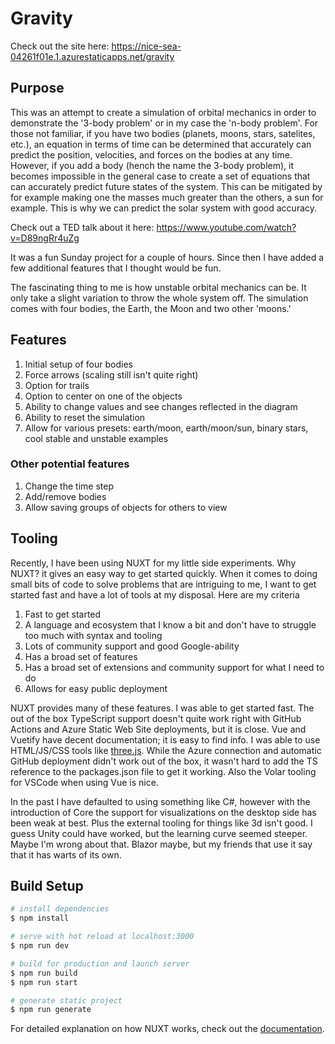 # Gravity

Check out the site here: https://nice-sea-04261f01e.1.azurestaticapps.net/gravity

## Purpose

This was an attempt to create a simulation of orbital mechanics in order to demonstrate the '3-body problem' or in my case the 'n-body problem'. For those not familiar, if you have two bodies (planets, moons, stars, satelites, etc.), an equation in terms of time can be determined that accurately can predict the position, velocities, and forces on the bodies at any time. However, if you add a body (hench the name the 3-body problem), it becomes impossible in the general case to create a set of equations that can accurately predict future states of the system. This can be mitigated by for example making one the masses much greater than the others, a sun for example. This is why we can predict the solar system with good accuracy.

Check out a TED talk about it here: https://www.youtube.com/watch?v=D89ngRr4uZg

It was a fun Sunday project for a couple of hours. Since then I have added a few additional features that I thought would be fun.

The fascinating thing to me is how unstable orbital mechanics can be. It only take a slight variation to throw the whole system off. The simulation comes with four bodies, the Earth, the Moon and two other 'moons.'

## Features

1. Initial setup of four bodies
2. Force arrows (scaling still isn't quite right)
3. Option for trails
4. Option to center on one of the objects
5. Ability to change values and see changes reflected in the diagram
6. Ability to reset the simulation
7. Allow for various presets: earth/moon, earth/moon/sun, binary stars, cool stable and unstable examples

### Other potential features

1. Change the time step
2. Add/remove bodies
3. Allow saving groups of objects for others to view

## Tooling

Recently, I have been using NUXT for my little side experiments. Why NUXT? it gives an easy way to get started quickly. When it comes to doing small bits of code to solve problems that are intriguing to me, I want to get started fast and have a lot of tools at my disposal. Here are my criteria

1. Fast to get started
2. A language and ecosystem that I know a bit and don't have to struggle too much with syntax and tooling
3. Lots of community support and good Google-ability
4. Has a broad set of features
5. Has a broad set of extensions and community support for what I need to do
6. Allows for easy public deployment

NUXT provides many of these features. I was able to get started fast. The out of the box TypeScript support doesn't quite work right with GitHub Actions and Azure Static Web Site deployments, but it is close. Vue and Vuetify have decent documentation; it is easy to find info. I was able to use HTML/JS/CSS tools like [three.js](https://threejs.org/). While the Azure connection and automatic GitHub deployment didn't work out of the box, it wasn't hard to add the TS reference to the packages.json file to get it working. Also the Volar tooling for VSCode when using Vue is nice.

In the past I have defaulted to using something like C#, however with the introduction of Core the support for visualizations on the desktop side has been weak at best. Plus the external tooling for things like 3d isn't good. I guess Unity could have worked, but the learning curve seemed steeper. Maybe I'm wrong about that. Blazor maybe, but my friends that use it say that it has warts of its own.

## Build Setup

```bash
# install dependencies
$ npm install

# serve with hot reload at localhost:3000
$ npm run dev

# build for production and launch server
$ npm run build
$ npm run start

# generate static project
$ npm run generate
```

For detailed explanation on how NUXT works, check out the [documentation](https://nuxtjs.org).
